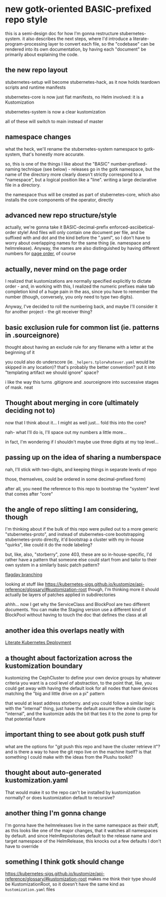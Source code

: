 # new gotk-oriented BASIC-prefixed repo style

this is a semi-design doc for how I'm gonna restructure stubernetes-system. it also describes the next steps, where I'd introduce a literate-program-processing layer to convert each file, so the "codebase" can be rendered into its own documentation, by having each "document" be primarily about explaining the code.

## the new repo layout

stubernetes-setup will become stubernetes-hack, as it now holds teardown scripts and runtime manifests

stubernetes-core is now just flat manifests, no Helm involved: it is a Kustomization

stubernetes-system is now a clear kustomization

all of these will switch to main instead of master

## namespace changes

what the heck, we'll rename the stubernetes-system namespace to gotk-system, that's honestly more accurate.

so, this is one of the things I like about the "BASIC" number-prefixed-naming technique (see below) - releases go in the gotk namespace, but the name of the directory more clearly doesn't strictly correspond to a "namespace", but a logical position like a "line". writing a large declarative file in a directory.

the namespace thus will be created as part of stubernetes-core, which also installs the core components of the operator, directly

## advanced new repo structure/style

actually, we're gonna take it BASIC-decimal-prefix enforced-asciibetical-order style! And files will only contain one document per file, and be suffixed with and dot and the kind before the ".yaml", so I don't have to worry about overlapping names for the same thing (ie. namespace and helmrelease). Anyway, the names are also distinguished by having different numbers for [page order](538ad1c0-d0d3-45ad-906d-6d3d8333c055.md), of course

## actually, never mind on the page order

I realized that kustomizations are normally specified explicitly to dictate order - and, in working with this, I realized the numeric prefixes make tab completion kind of a huge pain in the ass, since you have to remember the number (though, conversely, you only need to type two digits).

Anyway, I've decided to roll the numbering back, and maybe I'll consider it for another project - the git receiver thing?

## basic exclusion rule for common list (ie. patterns in .sourceignore)

thought about having an exclude rule for any filename with a letter at the beginning of it

you could also do underscore (ie. `_helpers.tplorwhatever.yaml` would be skipped in any location)? that's probably the better convention? put it into "templating artifact we should ignore" space?

i like the way this turns .gitignore and .sourceignore into successive stages of mask. neat

## Thought about merging in core (ultimately deciding not to)

now that I think about it... I might as well just... fold this into the core?

nah- what I'll do is, I'll space out my numbers a little more...

in fact, I'm wondering if I shouldn't maybe use three digits at my top level...

## passing up on the idea of sharing a numberspace

nah, I'll stick with two-digits, and keeping things in separate levels of repo

those, themselves, could be ordered in some decimal-prefixed form)

after all, you need the reference to this repo to bootstrap the "system" level that comes after "core"

## the angle of repo slitting I am considering, though

I'm thinking about if the bulk of this repo were pulled out to a more generic "stubernetes-proto", and instead of stubernetes-core bootstrapping stubernetes-proto directly, it'd bootstrap a cluster with my in-house "quirks", like could it do the node labeling?

but, like, also, "storberry", zone 403, these are so in-house-specific, I'd rather have a pattern that someone else could start from and tailor to their own system in a similarly basic patch pattern?

[flagday branching](6ee3ed0d-39b8-4d98-b11b-59c6be8448b9.md)

looking at stuff like https://kubernetes-sigs.github.io/kustomize/api-reference/glossary/#kustomization-root though, I'm thinking more it should actually be layers of patches applied in subdirectories

ahhh... now I get why the ServiceClass and BlockPool are two different documents. You can make the Staging version use a different kind of BlockPool without having to touch the doc that defines the class at all

## another idea this overlaps neatly with

[Literate Kubernetes Deployment](e5279bab-da4a-49b9-91ef-514ec2934c05.md)

## a thought about factorization across the kustomization boundary

kustomizing the CephCluster to define your own device groups by whatever criteria you want is a cool level of abstraction, to the point that, like, you could get away with having the default look for all nodes that have devices matching the "big and little drive on a pi" pattern

that would at least address storberry. and you could follow a similar logic with the "internal" thing, just have the default assume the whole cluster is "internal", and the kustomize adds the bit that ties it to the zone to prep for that potential future

## important thing to see about gotk push stuff

what are the options for "git push this repo and have the cluster retrieve it"? and is there a way to have the git repo live on the machine itself? is that something I could make with the ideas from the Plushu toolkit?

## thought about auto-generated kustomization.yaml

That would make it so the repo can't be installed by kustomization normally? or does kustomization default to recursive?

## another thing I'm gonna change

I'm gonna have the helmreleases live in the same namespace as their stuff, as this looks like one of the major changes, that it watches all namespaces by default. and since HelmRepositories default to the release name and target namespace of the HelmRelease, this knocks out a few defaults I don't have to override

## something I think gotk should change

https://kubernetes-sigs.github.io/kustomize/api-reference/glossary/#kustomization-root makes me think their type should be KustomizationRoot, so it doesn't have the same kind as `kustomization.yaml` files

